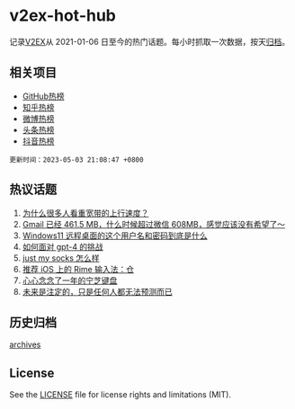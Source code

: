 # v2ex-hot-hub

 记录[V2EX](https://www.v2ex.com/)从 2021-01-06 日至今的热门话题。每小时抓取一次数据，按天[归档](archives)。
 
 ## 相关项目

- [GitHub热榜](https://github.com/snaildev/github-hot-hub)
- [知乎热榜](https://github.com/snaildev/zhihu-hot-hub)
- [微博热榜](https://github.com/snaildev/weibo-hot-hub)
- [头条热榜](https://github.com/snaildev/toutiao-hot-hub)
- [抖音热榜](https://github.com/snaildev/douyin-hot-hub)


 `更新时间：2023-05-03 21:08:47 +0800`

## 热议话题

1. [为什么很多人看重宽带的上行速度？](https://www.v2ex.com/t/936960)
1. [Gmail 已经 461.5 MB，什么时候超过微信 608MB，感觉应该没有希望了～](https://www.v2ex.com/t/936978)
1. [Windows11 远程桌面的这个用户名和密码到底是什么](https://www.v2ex.com/t/936942)
1. [如何面对 gpt-4 的挑战](https://www.v2ex.com/t/936923)
1. [just my socks 怎么样](https://www.v2ex.com/t/936967)
1. [推荐 iOS 上的 Rime 输入法：仓](https://www.v2ex.com/t/936966)
1. [心心念念了一年的宁芝键盘](https://www.v2ex.com/t/937039)
1. [未来是注定的，只是任何人都无法预测而已](https://www.v2ex.com/t/937007)

## 历史归档

[archives](archives)

## License

See the [LICENSE](LICENSE) file for license rights and limitations (MIT).
